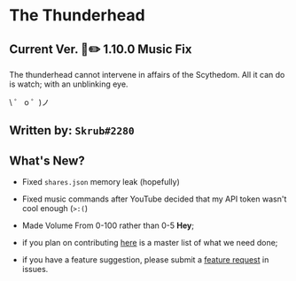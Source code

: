 # The Thunderhead

## Current Ver. 🎵✏️ 1.10.0 Music Fix

The thunderhead cannot intervene in affairs of the Scythedom. All it can do is watch; with an unblinking eye.

\ ゜ o ゜)ノ

## Written by: `Skrub#2280`

## What's New?
  - Fixed `shares.json` memory leak (hopefully)
  - Fixed music commands after YouTube decided that my API token wasn't cool enough (`>:(`)
  - Made Volume From 0-100 rather than 0-5
**Hey**;

- if you plan on contributing [here](https://trello.com/b/wtAYO1cr/thunderhead) is a master list of what we need done;
- if you have a feature suggestion, please submit a [feature request](https://github.com/humboldt123/the-thunderhead/issues/new?assignees=humboldt123&labels=enhancement&template=feature_request.md&title=%5BFEATURE+REQUEST%5D) in issues.

